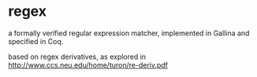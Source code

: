 # regex

a formally verified regular expression matcher, implemented in Gallina and specified in Coq. 

based on regex derivatives, as explored in http://www.ccs.neu.edu/home/turon/re-deriv.pdf
